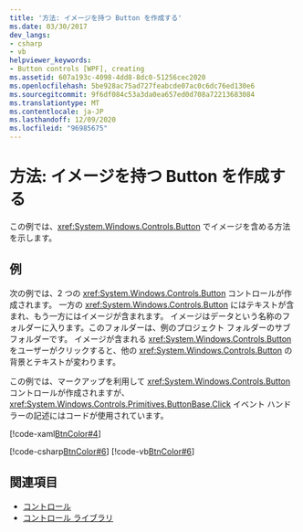 ```yaml
---
title: '方法: イメージを持つ Button を作成する'
ms.date: 03/30/2017
dev_langs:
- csharp
- vb
helpviewer_keywords:
- Button controls [WPF], creating
ms.assetid: 607a193c-4098-4dd8-8dc0-51256cec2020
ms.openlocfilehash: 5be928ac75ad727feabcde07ac0c6dc76ed130e6
ms.sourcegitcommit: 9f6df084c53a3da0ea657ed0d708a72213683084
ms.translationtype: MT
ms.contentlocale: ja-JP
ms.lasthandoff: 12/09/2020
ms.locfileid: "96985675"
---
```

# <a name="how-to-create-a-button-that-has-an-image"></a>方法: イメージを持つ Button を作成する
この例では、<xref:System.Windows.Controls.Button> でイメージを含める方法を示します。  
  
## <a name="example"></a>例  
 次の例では、2 つの <xref:System.Windows.Controls.Button> コントロールが作成されます。 一方の <xref:System.Windows.Controls.Button> にはテキストが含まれ、もう一方にはイメージが含まれます。 イメージはデータという名称のフォルダーに入ります。このフォルダーは、例のプロジェクト フォルダーのサブフォルダーです。 イメージが含まれる <xref:System.Windows.Controls.Button> をユーザーがクリックすると、他の <xref:System.Windows.Controls.Button> の背景とテキストが変わります。  
  
 この例では、マークアップを利用して <xref:System.Windows.Controls.Button> コントロールが作成されますが、<xref:System.Windows.Controls.Primitives.ButtonBase.Click> イベント ハンドラーの記述にはコードが使用されています。  
  
 [!code-xaml[BtnColor#4](~/samples/snippets/csharp/VS_Snippets_Wpf/BtnColor/CSharp/Pane1.xaml#4)]  
  
 [!code-csharp[BtnColor#6](~/samples/snippets/csharp/VS_Snippets_Wpf/BtnColor/CSharp/Pane1.xaml.cs#6)]
 [!code-vb[BtnColor#6](~/samples/snippets/visualbasic/VS_Snippets_Wpf/BtnColor/VisualBasic/Pane1.xaml.vb#6)]  
  
## <a name="see-also"></a>関連項目

- [コントロール](index.md)
- [コントロール ライブラリ](control-library.md)
